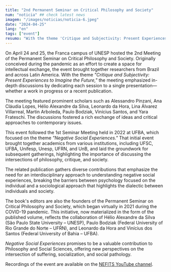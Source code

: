 ```yaml
---
title: "2nd Permanent Seminar on Critical Philosophy and Society"
num: "noticia" ## check latest news
imagem: "/images/noticias/noticia-6.jpeg"
date: "2024-04-25"
lang: "en"
tags: ["event"]
resumo: "With the theme 'Critique and Subjectivity: Present Experiences to Imagine the Future,' the meeting prioritized depth in debate by focusing each session on a single presentation—whether a work in progress or a recent publication."
---
```


On April 24 and 25, the Franca campus of UNESP hosted the 2nd Meeting of the Permanent Seminar on Critical Philosophy and Society. Originally conceived during the pandemic as an effort to create a space for intellectual exchange, the event brought together researchers from Brazil and across Latin America. With the theme *"Critique and Subjectivity: Present Experiences to Imagine the Future,"* the meeting emphasized in-depth discussions by dedicating each session to a single presentation—whether a work in progress or a recent publication.

The meeting featured prominent scholars such as Alessandro Pinzani, Ana Cláudia Lopes, Hélio Alexandre da Silva, Leonardo da Hora, Lina Álvarez Villarreal, Martin Arboleda, Paulo Bodziak, Vinícius Santos, and Yara Frateschi. The discussions fostered a rich exchange of ideas and critical approaches to contemporary issues.

This event followed the 1st Seminar Meeting held in 2022 at UFBA, which focused on the theme *"Negative Social Experiences."* That initial event brought together academics from various institutions, including UFSC, UFBA, Unifesp, Unesp, UFRN, and UnB, and laid the groundwork for subsequent gatherings, highlighting the importance of discussing the intersections of philosophy, critique, and society.

The related publication gathers diverse contributions that emphasize the need for an interdisciplinary approach to understanding negative social experiences, breaking the barriers between psychology focused on the individual and a sociological approach that highlights the dialectic between individuals and society.

The book's editors are also the founders of the Permanent Seminar on Critical Philosophy and Society, which began virtually in 2021 during the COVID-19 pandemic. This initiative, now materialized in the form of the published volume, reflects the collaboration of Hélio Alexandre da Silva (São Paulo State University – UNESP), Paulo Bodziak (Federal University of Rio Grande do Norte – UFRN), and Leonardo da Hora and Vinícius dos Santos (Federal University of Bahia – UFBA).

*Negative Social Experiences* promises to be a valuable contribution to Philosophy and Social Sciences, offering new perspectives on the intersection of suffering, socialization, and social pathology.

Recordings of the event are available on the [NEFITS YouTube channel](https://www.youtube.com/playlist?list=PLh67N6W95wM2vqzK4wJnRx4_CvG2MJ7Ik).
